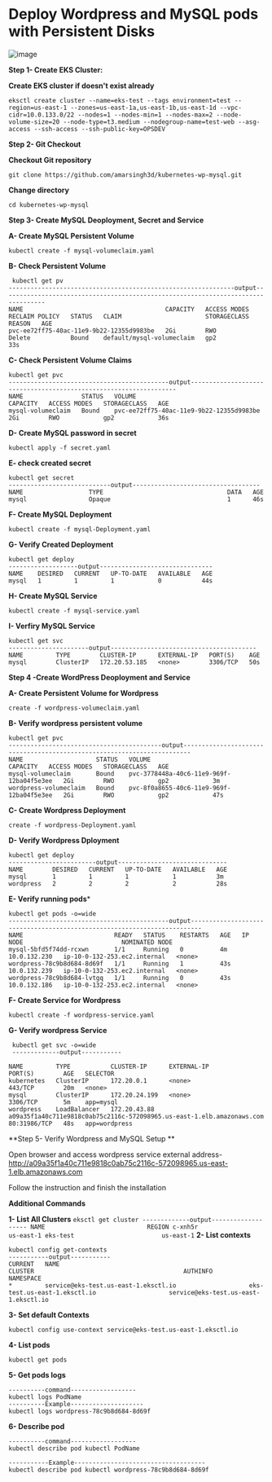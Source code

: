 # Deploy Wordpress and MySQL pods with Persistent Disks

![image](https://1.bp.blogspot.com/-EV7l9Z5e3ro/XDc54JgpHoI/AAAAAAAAFFc/Xg2ZtO99QGsguaJU6U1lwM53WZTG0c9DQCLcBGAs/s1600/EKS-LAMP.jpg)

**Step 1- Create EKS Cluster:**

**Create EKS cluster if doesn't exist already**
```
eksctl create cluster --name=eks-test --tags environment=test --region=us-east-1 --zones=us-east-1a,us-east-1b,us-east-1d --vpc-cidr=10.0.133.0/22 --nodes=1 --nodes-min=1 --nodes-max=2 --node-volume-size=20 --node-type=t3.medium --nodegroup-name=test-web --asg-access --ssh-access --ssh-public-key=OPSDEV
```
**Step 2- Git Checkout**

**Checkout Git repository**
```
git clone https://github.com/amarsingh3d/kubernetes-wp-mysql.git
```

**Change directory**
```
cd kubernetes-wp-mysql
```
**Step 3- Create MySQL Deoployment, Secret and Service**

**A- Create MySQL Persistent Volume**
```
kubectl create -f mysql-volumeclaim.yaml
```
**B- Check Persistent Volume**
```
 kubectl get pv
--------------------------------------------------------------output----------------------------------------------------------------------------------
NAME                                       CAPACITY   ACCESS MODES   RECLAIM POLICY   STATUS   CLAIM                       STORAGECLASS   REASON   AGE
pvc-ee72ff75-40ac-11e9-9b22-12355d9983be   2Gi        RWO            Delete           Bound    default/mysql-volumeclaim   gp2                     33s
```
**C- Check Persistent Volume Claims**
```
kubectl get pvc
--------------------------------------------output------------------------------------------------------------------
NAME                STATUS   VOLUME                                     CAPACITY   ACCESS MODES   STORAGECLASS   AGE
mysql-volumeclaim   Bound    pvc-ee72ff75-40ac-11e9-9b22-12355d9983be   2Gi        RWO            gp2            36s
```
**D- Create MySQL password in secret**
```
kubectl apply -f secret.yaml
```
**E- check created secret**
```
kubectl get secret
----------------------------output-----------------------------------
NAME                  TYPE                                  DATA   AGE
mysql                 Opaque                                1      46s
```
**F- Create MySQL Deployment**
```
kubectl create -f mysql-Deployment.yaml
```
**G- Verify Created Deployment**
```
kubectl get deploy
-------------------output-------------------------------
NAME    DESIRED   CURRENT   UP-TO-DATE   AVAILABLE   AGE
mysql   1         1         1            0           44s
```
**H- Create MySQL Service**
```
kubectl create -f mysql-service.yaml
```
**I- Verfiry MySQL Service**
```
kubectl get svc
----------------------output----------------------------------------
NAME         TYPE        CLUSTER-IP      EXTERNAL-IP   PORT(S)    AGE
mysql        ClusterIP   172.20.53.185   <none>        3306/TCP   50s
```

**Step 4 -Create WordPress Deoployment and Service**


**A- Create Persistent Volume for Wordpress**
```
create -f wordpress-volumeclaim.yaml
```
**B- Verify wordpress persistent volume**
```
kubectl get pvc
------------------------------------------output------------------------------------------------------------------------
NAME                    STATUS   VOLUME                                     CAPACITY   ACCESS MODES   STORAGECLASS   AGE
mysql-volumeclaim       Bound    pvc-3778448a-40c6-11e9-969f-12ba04f5e3ee   2Gi        RWO            gp2            3m
wordpress-volumeclaim   Bound    pvc-8f0a8655-40c6-11e9-969f-12ba04f5e3ee   2Gi        RWO            gp2            47s
```
**C- Create Wordpress Deployment**
```
create -f wordpress-Deployment.yaml
```
**D- Verify Wordpress Dployment**
```
kubectl get deploy
------------------------output------------------------------
NAME        DESIRED   CURRENT   UP-TO-DATE   AVAILABLE   AGE
mysql       1         1         1            1           3m
wordpress   2         2         2            2           28s
```
**E- Verify running pods***
```
kubectl get pods -o=wide
--------------------------------------------output-------------------------------------------------------------------------
NAME                         READY   STATUS    RESTARTS   AGE   IP             NODE                           NOMINATED NODE
mysql-5bfd5f74dd-rcxwn       1/1     Running   0          4m    10.0.132.230   ip-10-0-132-253.ec2.internal   <none>
wordpress-78c9b8d684-8d69f   1/1     Running   1          43s   10.0.132.239   ip-10-0-132-253.ec2.internal   <none>
wordpress-78c9b8d684-lvtgq   1/1     Running   0          43s   10.0.132.186   ip-10-0-132-253.ec2.internal   <none>
```
**F- Create Service for Wordpress**
```
kubectl create -f wordpress-service.yaml
```
**G- Verify wordpress Service**
```
 kubectl get svc -o=wide
 -------------output-----------

NAME         TYPE           CLUSTER-IP      EXTERNAL-IP                                                              PORT(S)        AGE   SELECTOR
kubernetes   ClusterIP      172.20.0.1      <none>                                                                   443/TCP        20m   <none>
mysql        ClusterIP      172.20.24.199   <none>                                                                   3306/TCP       5m    app=mysql
wordpress    LoadBalancer   172.20.43.88    a09a35f1a40c711e9818c0ab75c2116c-572098965.us-east-1.elb.amazonaws.com   80:31986/TCP   48s   app=wordpress
```

**Step 5-  Verify Wordpress and MySQL Setup **

Open browser and access wordpress service external address- http://a09a35f1a40c711e9818c0ab75c2116c-572098965.us-east-1.elb.amazonaws.com

Follow the instruction and finish the installation 


**Additional Commands**


**1- List All Clusters**
``
eksctl get cluster
-------------output-------------------
NAME                            REGION
c-xnh5r                         us-east-1
eks-test                        us-east-1
``
**2- List contexts**
```
kubectl config get-contexts
-----------output-----------
CURRENT   NAME                                                    CLUSTER                                         AUTHINFO                                                NAMESPACE
*         service@eks-test.us-east-1.eksctl.io                    eks-test.us-east-1.eksctl.io                    service@eks-test.us-east-1.eksctl.io 
```

**3- Set default Contexts**
```
kubectl config use-context service@eks-test.us-east-1.eksctl.io
```

**4- List pods**
```
kubectl get pods
```

**5- Get pods logs**
```
----------command------------------
kubectl logs PodName
----------Example--------------------
kubectl logs wordpress-78c9b8d684-8d69f
```
**6- Describe pod**
```
----------command------------------
kubectl describe pod kubectl PodName

-----------Example------------------------------------
kubectl describe pod kubectl wordpress-78c9b8d684-8d69f
```


